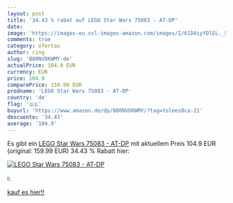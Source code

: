 ```yaml
---
layout: post
title: '34.43 % rabat auf LEGO Star Wars 75083 - AT-DP'
date: 
image: 'https://images-eu.ssl-images-amazon.com/images/I/61D4iyYDlEL._SL200_.jpg'
comments: true
category: ofertas
author: ring
slug: 'B00NVDKWMY-de'
actualPrice: 104.9 EUR
currency: EUR
price: 104.9
comparePrice: 159.99 EUR
prodname: 'LEGO Star Wars 75083 - AT-DP'
country: 'de'
flag: '🇩🇪'
buyurl: 'https://www.amazon.de/dp/B00NVDKWMY/?tag=tolees0ca-21'
descuento: '34.43'
average: '104.9'
---
```


Es gibt ein [LEGO Star Wars 75083 - AT-DP](https://www.amazon.de/dp/B00NVDKWMY/?tag=tolees0ca-21) mit aktuellem Preis 104.9 EUR (original: 159.99 EUR) 34.43 % Rabatt hier:

[![LEGO Star Wars 75083 - AT-DP](https://images-eu.ssl-images-amazon.com/images/I/61D4iyYDlEL._SL200_.jpg)](https://www.amazon.de/dp/B00NVDKWMY/?tag=tolees0ca-21)

ℹ️:


[kauf es hier!!](https://www.amazon.de/dp/B00NVDKWMY/?tag=tolees0ca-21)
